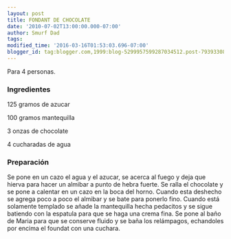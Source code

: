 ```yaml
---
layout: post
title: FONDANT DE CHOCOLATE
date: '2010-07-02T13:00:00.000-07:00'
author: Smurf Dad
tags: 
modified_time: '2016-03-16T01:53:03.696-07:00'
blogger_id: tag:blogger.com,1999:blog-5299957599287034512.post-7939330894493408
---
```


Para 4 personas.

<h3>Ingredientes</h3>

125 gramos de azucar

100 gramos mantequilla

3 onzas de chocolate

4 cucharadas de agua

<h3>Preparación</h3>

Se pone en un cazo el agua y el azucar, se acerca al fuego y deja que hierva para hacer un almibar a punto de hebra fuerte. Se ralla el chocolate y se pone a calentar en un cazo en la boca del horno. Cuando esta deshecho se agrega poco a poco el almibar y se bate para ponerlo fino. Cuando está solamente templado se añade la mantequilla hecha pedacitos y se sigue batiendo con la espatula para que se haga una crema fina. Se pone al baño de Maria para que se conserve fluido y se baña los relámpagos, echandoles por encima el foundat con una cuchara.


